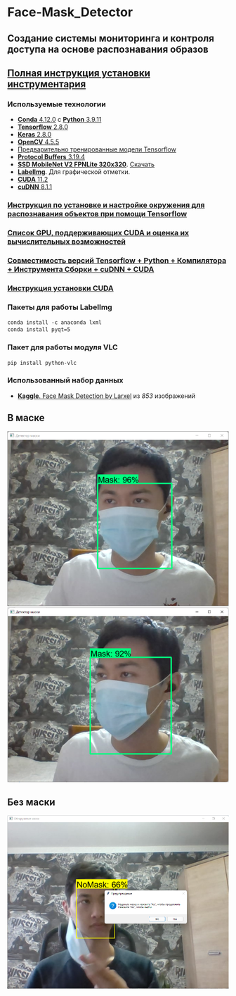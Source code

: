 # Face-Mask_Detector

## Создание системы мониторинга и контроля доступа на основе распознавания образов

## [**Полная инструкция установки инструментария**](https://tensorflow-object-detection-api-tutorial.readthedocs.io/en/latest/install.html)

### Используемые технологии

- [**Conda** 4.12.0](https://www.anaconda.com/) с [**Python** 3.9.11](https://www.python.org/)
- [**Tensorflow** 2.8.0](https://www.tensorflow.org/)
- [**Keras** 2.8.0](https://keras.io/)
- [**OpenCV** 4.5.5](https://opencv.org/)
- [Предварительно тренированные модели Tensorflow](https://github.com/tensorflow/models)
- [**Protocol Buffers** 3.19.4](https://github.com/protocolbuffers/protobuf/)
- [**SSD MobileNet V2 FPNLite 320x320**](https://github.com/tensorflow/models/blob/master/research/object_detection/configs/tf2/ssd_mobilenet_v2_fpnlite_320x320_coco17_tpu-8.config). [Скачать](http://download.tensorflow.org/models/object_detection/tf2/20200711/ssd_mobilenet_v2_fpnlite_320x320_coco17_tpu-8.tar.gz)
- [**LabelImg**](https://github.com/tzutalin/labelImg). Для графической отметки.
- [**CUDA** 11.2](https://developer.nvidia.com/cuda-11.2.2-download-archive)
- [**cuDNN** 8.1.1](https://developer.nvidia.com/rdp/cudnn-archive)

### [Инструкция по установке и настройке окружения для распознавания объектов при помощи Tensorflow](https://tensorflow-object-detection-api-tutorial.readthedocs.io/en/latest/install.html)

### [Список GPU, поддерживающих CUDA и оценка их вычислительных возможностей](https://developer.nvidia.com/cuda-gpus)

### [Совместимость версий Tensorflow + Python + Компилятора + Инструмента Сборки + cuDNN + CUDA](https://www.tensorflow.org/install/source_windows#gpu)

### [Инструкция установки CUDA](https://docs.nvidia.com/cuda/archive/11.2.2/cuda-installation-guide-microsoft-windows/index.html)

### Пакеты для работы LabelImg

``` Conda
conda install -c anaconda lxml
conda install pyqt=5
```

### Пакет для работы модуля VLC

``` pip
pip install python-vlc
```

### Использованный набор данных

- [**Kaggle**. Face Mask Detection by Larxel](https://www.kaggle.com/andrewmvd/face-mask-detection) из *853* изображений

## В маске

![Кадр в маске](WithMask1.png)  
![Кадр в маске](WithMask2.png)

## Без маски

![Кадр без маски](WithoutMask.png)

